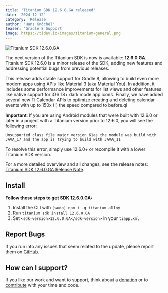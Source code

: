 ```yaml
---
title: 'Titanium SDK 12.6.0.GA released'
date: '2024-12-12'
category: 'Release'
author: 'Hans Knöchel'
teaser: 'Gradle 8 Support'
image: https://tidev.io/images/titanium-general.png
---
```


![Titanium SDK 12.6.0.GA](/images/titanium-general.png)

The next version of the Titanium SDK is now is available: <b>12.6.0.GA</b>. Titanium SDK 12.6.0 is a minor
release of the SDK, adding new features and addressing potential bugs from previous releases.

This release adds stable support for Gradle 8, allowing to build even more modern apps using APIs like Material 3
(aka Material You). In addition, it includes some performance improvements for list views and other features like
native support for iOS 18+ dark mode app icons. Finally, we have added several new Ti.Calendar APIs to optimize
creating and deleting calendar events with up to 150x (!) the speed compared to before.ql

**Important**: If you are using Android modules that were built with 12.6.0 or later in a project with a Titanium version prior to 12.6.0, you will see the following error:
```
Unsupported class file major version 61as the module was build with JAVA_17 and the app is trying to build with JAVA_11
```
To resolve this error, simply use 12.6.0+ or recompile it with a lower Titanium SDK version. 

For a more detailed overview and all changes, see the release notes: [Titanium SDK 12.6.0.GA Release Note](https://titaniumsdk.com/guide/Titanium_SDK/Titanium_SDK_Release_Notes/Titanium_SDK_Release_Notes_12.x/Titanium_SDK_12.6.0.GA_Release_Note.html).

## Install

**Follow these steps to get SDK 12.6.0.GA:**

1. Install the CLI with `[sudo] npm i -g titanium alloy`
2. Run `titanium sdk install 12.6.0.GA`
3. Set `<sdk-version>12.6.0.GA</sdk-version>` in your `tiapp.xml`

## Report Bugs

If you run into any issues that seem related to the update, please report them on [GitHub](https://github.com/tidev/titanium-sdk/issues).

## How can I support?

If you like our work and want to support, think about a [donation](/donate) or to [contribute](/contribute) with your time and code.
